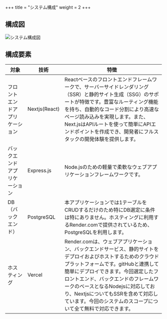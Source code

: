 +++
title = "システム構成"
weight = 2
+++

## 構成図
![システム構成図](/images/system.png?classes=left)
## 構成要素
| 対象 | 技術 | 特徴 |
|---|---| --- |
|フロントエンドアプリケーション|Nextjs(React)| Reactベースのフロントエンドフレームワークで、サーバーサイドレンダリング（SSR）と静的サイト生成（SSG）のサポートが特徴です。豊富なルーティング機能を持ち、自動的なコード分割により高速なページ読み込みを実現します。また、Next.jsはAPIルートを使って簡単にAPIエンドポイントを作成でき、開発者にフルスタックの開発体験を提供します。 |
|バックエンドアプリケーション|Express.js| Node.jsのための軽量で柔軟なウェブアプリケーションフレームワークです。 |
| DB（バックエンド） | PostgreSQL | 本アプリケーションでは1テーブルをCRUDするだけのため特にDB選定に条件は特にありません。ホスティングに利用するRender.comで提供されているため、PostgreSQLを利用します。 | 
|ホスティング|Vercel| Render.comは、ウェブアプリケーション、バックエンドサービス、静的サイトをデプロイおよびホストするためのクラウドプラットフォームです。gitHubと連携して簡単にデプロイできます。今回選定したフロントエンド、バックエンドのフレームワークのベースとなるNodejsに対応しており、NextjsについてもSSRを含めて対応しています。今回のシステムのスコープについて全て無料で対応できます。 |
